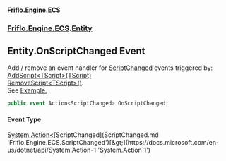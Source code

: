 #### [Friflo.Engine.ECS](index.md 'index')
### [Friflo.Engine.ECS](Friflo.Engine.ECS.md 'Friflo.Engine.ECS').[Entity](Entity.md 'Friflo.Engine.ECS.Entity')

## Entity.OnScriptChanged Event

Add / remove an event handler for [ScriptChanged](ScriptChanged.md 'Friflo.Engine.ECS.ScriptChanged') events triggered by:<br/>[AddScript&lt;TScript&gt;(TScript)](Entity.AddScript_TScript_(TScript).md 'Friflo.Engine.ECS.Entity.AddScript<TScript>(TScript)')<br/>[RemoveScript&lt;TScript&gt;()](Entity.RemoveScript_TScript_().md 'Friflo.Engine.ECS.Entity.RemoveScript<TScript>()').<br/>
See <a href="https://github.com/friflo/Friflo.Json.Fliox/blob/main/Engine/README.md#event">Example.</a>

```csharp
public event Action<ScriptChanged> OnScriptChanged;
```

#### Event Type
[System.Action&lt;](https://docs.microsoft.com/en-us/dotnet/api/System.Action-1 'System.Action`1')[ScriptChanged](ScriptChanged.md 'Friflo.Engine.ECS.ScriptChanged')[&gt;](https://docs.microsoft.com/en-us/dotnet/api/System.Action-1 'System.Action`1')